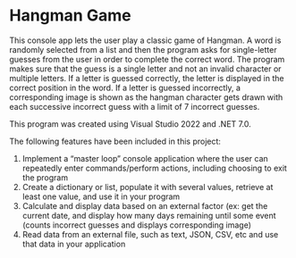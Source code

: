 # Hangman Game

This console app lets the user play a classic game of Hangman. A word is randomly selected from a list and then the program asks for single-letter guesses from the user in order to complete the correct word. The program makes sure that the guess is a single letter and not an invalid character or multiple letters. If a letter is guessed correctly, the letter is displayed in the correct position in the word. If a letter is guessed incorrectly, a corresponding image is shown as the hangman character gets drawn with each successive incorrect guess with a limit of 7 incorrect guesses. 

This program was created using Visual Studio 2022 and .NET 7.0. 

The following features have been included in this project:
1. Implement a “master loop” console application where the user can repeatedly enter commands/perform actions, including choosing to exit the program
2. Create a dictionary or list, populate it with several values, retrieve at least one value, and use it in your program
3. Calculate and display data based on an external factor (ex: get the current date, and display how many days remaining until some event (counts incorrect guesses and displays corresponding image)
4. Read data from an external file, such as text, JSON, CSV, etc and use that data in your application
